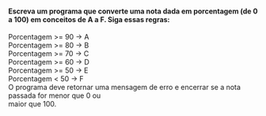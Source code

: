 #### Escreva um programa que converte uma nota dada em porcentagem (de 0 a 100) em conceitos de A a F. Siga essas regras:
Porcentagem >= 90 -> A  
Porcentagem >= 80 -> B  
Porcentagem >= 70 -> C  
Porcentagem >= 60 -> D  
Porcentagem >= 50 -> E  
Porcentagem < 50 -> F  
O programa deve retornar uma mensagem de erro e encerrar se a nota passada for menor que 0 ou  
 maior que 100.  